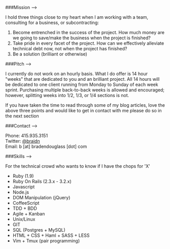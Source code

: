 ###Mission -->

I hold three things close to my heart when I am working with a team,
consulting for a business, or subcontracting:

1. Become entrenched in the success of the project. How much money are we
going to save/make the business when the project is finished?
1. Take pride in every facet of the project. How can we effectively 
alleviate technical debt now, not when the project has finished?
1. Be a solution (brilliant or otherwise)

###Pitch -->

I currently do not work on an hourly basis. What I do offer is 14 hour
"weeks" that are dedicated to you and an brilliant project. All 14 hours
will be dedicated to one client running from Monday to Sunday of each
week sprint. Purchasing multiple back-to-back weeks is allowed and
encouraged; however, splitting weeks into 1/2, 1/3, or 1/4 sections is
not.

If you have taken the time to read through some of my blog articles,
love the above three points and would like to get in contact with
me please do so in the next section

###Contact -->

Phone: 415.935.3151  
Twitter: [@braidn][1]  
Email: b [at] bradendouglass [dot] com  

###Skills -->

For the technical crowd who wants to know if I have the chops for 'X'

* Ruby (1.9)
* Ruby On Rails (2.3.x - 3.2.x)
* Javascript
* Node.js
* DOM Manipulation (jQuery)
* CoffeeScript
* TDD + BDD
* Agile + Kanban
* Unix/Linux
* GIT
* SQL (Postgres + MySQL)
* HTML + CSS + Haml + SASS + LESS
* Vim + Tmux (pair programming)


[1]: https://twitter.com/braidn

